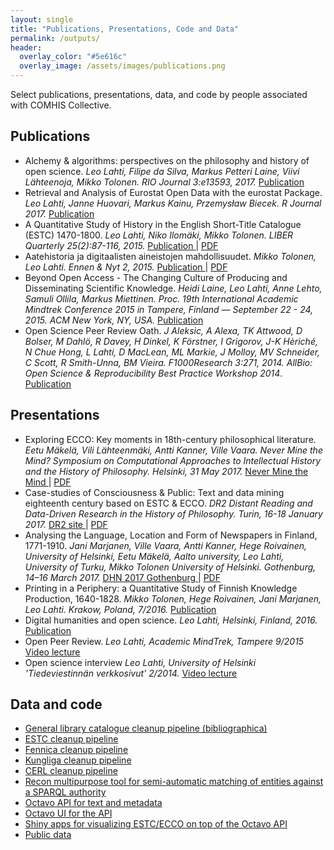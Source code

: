 ```yaml
---
layout: single
title: "Publications, Presentations, Code and Data"
permalink: /outputs/
header:
  overlay_color: "#5e616c"
  overlay_image: /assets/images/publications.png
---
```


Select publications, presentations, data, and code by people associated with COMHIS Collective.

## Publications

- Alchemy & algorithms: perspectives on the philosophy and history of open science. *Leo Lahti, Filipe da Silva, Markus Petteri Laine, Viivi Lähteenoja, Mikko Tolonen. RIO Journal 3:e13593, 2017.* [Publication <i class="fa fa-link"></i>](https://doi.org/10.3897/rio.3.e13593)
- Retrieval and Analysis of Eurostat Open Data with the eurostat Package. *Leo Lahti, Janne Huovari, Markus Kainu, Przemysław Biecek. R Journal 2017.* [Publication <i class="fa fa-link"></i>](https://journal.r-project.org/archive/2017/RJ-2017-019/index.html)
- A Quantitative Study of History in the English Short-Title Catalogue (ESTC) 1470-1800. *Leo Lahti, Niko Ilomäki, Mikko Tolonen. LIBER Quarterly 25(2):87-116, 2015.* [Publication <i class="fa fa-link"></i>](https://www.liberquarterly.eu/articles/10.18352/lq.10112/) \| [PDF <i class="fa fa-file-pdf-o"></i>](/assets/files/10112-21651-1-PB.pdf)
- Aatehistoria ja digitaalisten aineistojen mahdollisuudet. *Mikko Tolonen, Leo Lahti. Ennen & Nyt 2, 2015.* [Publication <i class="fa fa-link"></i>](http://www.ennenjanyt.net/2015/08/aatehistoria-ja-digitaalisten-aineistojen-mahdollisuudet/) \| [PDF <i class="fa fa-file-pdf-o"></i>](/assets/files/aatehistoria-ja-digitaalisten-aineistojen-mahdollisuudet.pdf)
- Beyond Open Access - The Changing Culture of Producing and Disseminating Scientific Knowledge. *Heidi Laine, Leo Lahti, Anne Lehto, Samuli Ollila, Markus Miettinen. Proc. 19th International Academic Mindtrek Conference 2015 in Tampere, Finland — September 22 - 24, 2015. ACM New York, NY, USA.* [Publication <i class="fa fa-link"></i>](http://dl.acm.org/citation.cfm?id=2818187)
- Open Science Peer Review Oath. *J Aleksic, A Alexa, TK Attwood, D Bolser, M Dahlö, R Davey, H Dinkel, K Förstner, I Grigorov, J-K Hèriché, N Chue Hong, L Lahti, D MacLean, ML Markie, J Molloy, MV Schneider, C Scott, R Smith-Unna, BM Vieira. F1000Research 3:271, 2014. AllBio: Open Science & Reproducibility Best Practice Workshop 2014*. [Publication <i class="fa fa-link"></i>](https://f1000research.com/articles/3-271/v2) 


## Presentations
- Exploring ECCO: Key moments in 18th-century philosophical literature. *Eetu Mäkelä, Vili Lähteenmäki, Antti Kanner, Ville Vaara. Never Mine the Mind? Sym­posium on Com­pu­ta­tional Ap­proaches to In­tel­lec­tual His­tory and the His­tory of Philo­sophy. Helsinki, 31 May 2017.* [Never Mine the Mind <i class="fa fa-link"></i>](https://www.helsinki.fi/en/researchgroups/digital-humanities/never-mine-the-mind) \| [PDF <i class="fa fa-file-pdf-o"></i>](/assets/files/Never_Mine_the_Mind__COMHIS_Collective.pdf)
- Case-studies of Consciousness & Public: Text and data mining eighteenth century based on ESTC & ECCO. *DR2 Distant Reading and Data-Driven Research in the History of Philosophy. Turin, 16-18 January 2017.* [DR2 site <i class="fa fa-link"></i>](http://www.filosofia.unito.it/dr2/) \| [PDF <i class="fa fa-file-pdf-o"></i>](/assets/files/presentation_dr2turin2017.pdf)
- Analysing the Language, Location and Form of Newspapers in Finland, 1771-1910. *Jani Marjanen, Ville Vaara, Antti Kanner, Hege Roivainen, University of Helsinki, Eetu Mäkelä, Aalto university, Leo Lahti, University of Turku, Mikko Tolonen University of Helsinki. Gothenburg, 14–16 March 2017.* [DHN 2017 Gothenburg <i class="fa fa-link"></i>](http://dhn2017.eu/) \| [PDF <i class="fa fa-file-pdf-o"></i>](/assets/files/presentation_analysing-language--location-and-form_Gothenburg2017.pdf)
- Printing in a Periphery: a Quantitative Study of Finnish Knowledge Production, 1640-1828. *Mikko Tolonen, Hege Roivainen, Jani Marjanen, Leo Lahti. Krakow, Poland, 7/2016.* [Publication <i class="fa fa-link"></i>](https://github.com/rOpenGov/fennica/blob/master/inst/examples/20160715-Krakow-Fennica.pdf)
- Digital humanities and open science. *Leo Lahti, Helsinki, Finland, 2016.* [Publication <i class="fa fa-link"></i>](https://github.com/antagomir/antagomir.github.com/blob/master/files/publications/slides/20160916-HY-LeoLahti.pdf)
- Open Peer Review. *Leo Lahti, Academic MindTrek, Tampere 9/2015* [Video lecture <i class="fa fa-link"></i>](http://livestream.com/accounts/2914987/events/4349899/videos/100125511/player?autoPlay=false&height=360&mute=false&width=640)
- Open science interview *Leo Lahti, University of Helsinki 'Tiedeviestinnän verkkosivut' 2/2014.* [Video lecture <i class="fa fa-link"></i>](http://blogs.helsinki.fi/tiedeviestinta/2014/02/26/leo-lahti/)


## Data and code

- [General library catalogue cleanup pipeline (bibliographica) <i class="fa fa-link"></i>](https://github.com/rOpenGov/bibliographica)
- [ESTC cleanup pipeline <i class="fa fa-link"></i>](https://github.com/rOpenGov/estc)
- [Fennica cleanup pipeline <i class="fa fa-link"></i>](https://github.com/rOpenGov/fennica)
- [Kungliga cleanup pipeline <i class="fa fa-link"></i>](https://github.com/rOpenGov/kungliga)
- [CERL cleanup pipeline <i class="fa fa-link"></i>](https://github.com/rOpenGov/cerl)
- [Recon multipurpose tool for semi-automatic matching of entities against a SPARQL authority](https://github.com/jiemakel/recon)
- [Octavo API for text and metadata <i class="fa fa-link"></i>](https://github.com/jiemakel/octavo)
- [Octavo UI for the API <i class="fa fa-link"></i>](https://github.com/jiemakel/octavo-ui)
- [Shiny apps for visualizing ESTC/ECCO on top of the Octavo API <i class="fa fa-link"></i>](https://github.com/COMHIS/ecco-shinyapps)
- [Public data <i class="fa fa-link"></i>](https://github.com/COMHIS/data-public)




